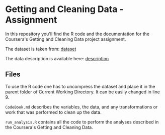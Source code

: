 Getting and Cleaning Data - Assignment
========================================

In this repository you'll find the R code and the documentation for the Coursera's Getting and Cleaning Data project assignment.

The dataset is taken from: [dataset](https://d396qusza40orc.cloudfront.net/getdata%2Fprojectfiles%2FUCI%20HAR%20Dataset.zip)

The data description is available here: [description](http://archive.ics.uci.edu/ml/datasets/Human+Activity+Recognition+Using+Smartphones)

## Files

To use the R code one has to uncompress the dataset and place it in the parent folder of Current Working Directory. It can be easily changed in line 9.

`CodeBook.md` describes the variables, the data, and any transformations or work that was performed to clean up the data.

`run_analysis.R` contains all the code to perform the analyses described in the Coursera's Getting and Cleaning Data.
